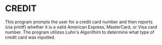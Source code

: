 # CREDIT
This program prompts the user for a credit card number and then reports (via printf) whether it is a valid American Express, MasterCard, or Visa card number. The program utilizes Luhn's Algorithim to determine what type of credit card was inputted. 
